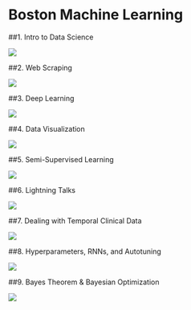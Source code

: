 **Boston Machine Learning**
===================

##1. Intro to Data Science

<a href="https://github.com/gwulfs/bostonml/tree/master/1.%20intro"><img src="http://i.imgur.com/sOyU3Zq.png"></a>

##2. Web Scraping

<a href="https://github.com/gwulfs/bostonml/tree/master/2.%20scraping"><img src="http://i.imgur.com/v0W1btg.png"></a>

##3. Deep Learning

<a href="https://github.com/gwulfs/bostonml/tree/master/3.%20deep%20learning"><img src="http://i.imgur.com/cwyA0pD.png"></a>

##4. Data Visualization

<a href="https://github.com/gwulfs/bostonml/tree/master/4.%20data%20visualization"><img src="http://i.imgur.com/cQtgt7r.jpg"></a>

##5. Semi-Supervised Learning

<a href="https://github.com/gwulfs/bostonml/tree/master/5.%20semi-supervised%20learning"><img src="http://i.imgur.com/kJzIJdi.png"></a>

##6. Lightning Talks

<a href="https://github.com/gwulfs/bostonml/tree/master/6.%20lightning%20talks"><img src="http://i.imgur.com/AWUeSdN.png"></a>

##7. Dealing with Temporal Clinical Data

<a href="https://github.com/gwulfs/bostonml/tree/master/7.%20dealing%20with%20temporal%20clinical%20data"><img src="http://i.imgur.com/hSyvgPo.png"></a>

##8. Hyperparameters, RNNs, and Autotuning

<a href="https://github.com/gwulfs/bostonml/tree/master/8.%20hyperparameters%2C%20RNNs%2C%20and%20autotuning"><img src="http://i.imgur.com/3Q4B89y.png"></a>

##9. Bayes Theorem & Bayesian Optimization

<a href="https://github.com/gwulfs/bostonml/tree/master/9.%20bayes%20theorem%20%26%20bayesian%20optimization"><img src="http://i.imgur.com/LstDLV1.jpg"></a>
